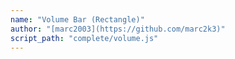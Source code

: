 ```yaml
---
name: "Volume Bar (Rectangle)"
author: "[marc2003](https://github.com/marc2k3)"
script_path: "complete/volume.js"
---
```

